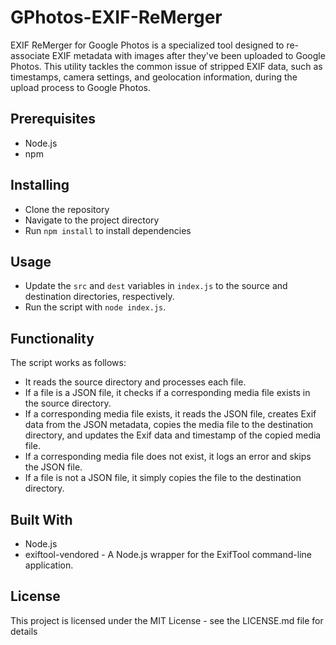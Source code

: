 # GPhotos-EXIF-ReMerger
EXIF ReMerger for Google Photos is a specialized tool designed to re-associate EXIF metadata with images after they've been uploaded to Google Photos. This utility tackles the common issue of stripped EXIF data, such as timestamps, camera settings, and geolocation information, during the upload process to Google Photos.

## Prerequisites
- Node.js
- npm

## Installing
- Clone the repository
- Navigate to the project directory
- Run `npm install` to install dependencies

## Usage
- Update the `src` and `dest` variables in `index.js` to the source and destination directories, respectively.
- Run the script with `node index.js`.

## Functionality
The script works as follows:

- It reads the source directory and processes each file.
- If a file is a JSON file, it checks if a corresponding media file exists in the source directory.
- If a corresponding media file exists, it reads the JSON file, creates Exif data from the JSON metadata, copies the media file to the destination directory, and updates the Exif data and timestamp of the copied media file.
- If a corresponding media file does not exist, it logs an error and skips the JSON file.
- If a file is not a JSON file, it simply copies the file to the destination directory.

## Built With
- Node.js
- exiftool-vendored - A Node.js wrapper for the ExifTool command-line application.

## License
This project is licensed under the MIT License - see the LICENSE.md file for details
